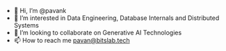 - 👋 Hi, I’m @pavank
- 👀 I’m interested in Data Engineering, Database Internals and Distributed Systems
- 💞️ I’m looking to collaborate on Generative AI Technologies
- 📫 How to reach me pavan@bitslab.tech

<!---
pavank/pavank is a ✨ special ✨ repository because its `README.md` (this file) appears on your GitHub profile.
You can click the Preview link to take a look at your changes.
--->
